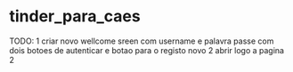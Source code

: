 # tinder_para_caes

TODO: 
1 criar novo wellcome sreen com username e palavra passe com dois botoes de autenticar e botao para o registo novo
2 abrir logo a pagina 2